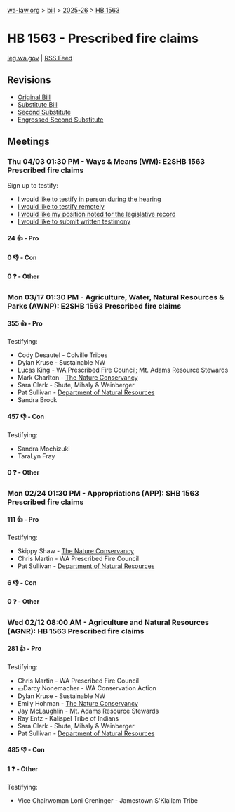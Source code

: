 [wa-law.org](/) > [bill](/bill/) > [2025-26](/bill/2025-26/) > [HB 1563](/bill/2025-26/hb/1563/)

# HB 1563 - Prescribed fire claims
[leg.wa.gov](https://app.leg.wa.gov/billsummary?BillNumber=1563&Year=2025&Initiative=false) | [RSS Feed](./rss.xml)

## Revisions
* [Original Bill](1/)
* [Substitute Bill](S/)
* [Second Substitute](S2/)
* [Engrossed Second Substitute](S2.E/)

## Meetings
### Thu 04/03 01:30 PM - Ways & Means (WM): E2SHB 1563 Prescribed fire claims
Sign up to testify:
* [I would like to testify in person during the hearing](https://app.leg.wa.gov/csi/Testifier/Add?chamber=House&mId=33215&aId=166703&caId=26785&tId=1)
* [I would like to testify remotely](https://app.leg.wa.gov/csi/Testifier/Add?chamber=House&mId=33215&aId=166703&caId=26785&tId=2)
* [I would like my position noted for the legislative record](https://app.leg.wa.gov/csi/Testifier/Add?chamber=House&mId=33215&aId=166703&caId=26785&tId=3)
* [I would like to submit written testimony](https://app.leg.wa.gov/csi/Testifier/Add?chamber=House&mId=33215&aId=166703&caId=26785&tId=4)

#### 24 👍 - Pro

#### 0 👎 - Con

#### 0 ❓ - Other

### Mon 03/17 01:30 PM - Agriculture, Water, Natural Resources & Parks (AWNP): E2SHB 1563 Prescribed fire claims
#### 355 👍 - Pro
Testifying:
* Cody Desautel - Colville Tribes
* Dylan Kruse - Sustainable NW
* Lucas King - WA Prescribed Fire Council; Mt. Adams Resource Stewards
* Mark Charlton - [The Nature Conservancy](/org/the_nature_conservancy/)
* Sara Clark - Shute, Mihaly & Weinberger
* Pat Sullivan - [Department of Natural Resources](/org/department_of_natural_resources/)
* Sandra Brock

#### 457 👎 - Con
Testifying:
* Sandra Mochizuki
* TaraLyn Fray

#### 0 ❓ - Other

### Mon 02/24 01:30 PM - Appropriations (APP): SHB 1563 Prescribed fire claims
#### 111 👍 - Pro
Testifying:
* Skippy Shaw - [The Nature Conservancy](/org/the_nature_conservancy/)
* Chris Martin - WA Prescribed Fire Council
* Pat Sullivan - [Department of Natural Resources](/org/department_of_natural_resources/)

#### 6 👎 - Con

#### 0 ❓ - Other

### Wed 02/12 08:00 AM - Agriculture and Natural Resources (AGNR): HB 1563 Prescribed fire claims
#### 281 👍 - Pro
Testifying:
* Chris Martin - WA Prescribed Fire Council
* 💵Darcy Nonemacher - WA Conservation Action
* Dylan Kruse - Sustainable NW
* Emily Hohman - [The Nature Conservancy](/org/the_nature_conservancy/)
* Jay McLaughlin - Mt. Adams Resource Stewards
* Ray Entz - Kalispel Tribe of Indians
* Sara Clark - Shute, Mihaly & Weinberger
* Pat Sullivan - [Department of Natural Resources](/org/department_of_natural_resources/)

#### 485 👎 - Con

#### 1 ❓ - Other
Testifying:
* Vice Chairwoman Loni Greninger - Jamestown S'Klallam Tribe

